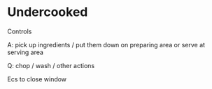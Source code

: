 # Undercooked

Controls

A: pick up ingredients / put them down on preparing area or serve at serving area

Q: chop / wash / other actions

Ecs to close window
